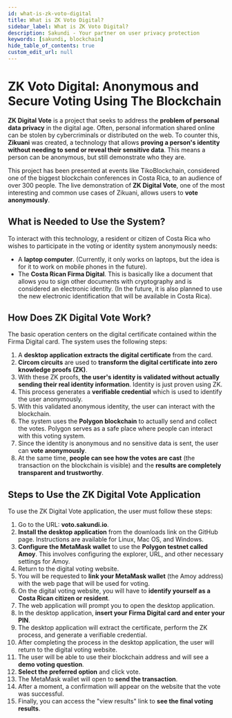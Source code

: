 ```yaml
---
id: what-is-zk-voto-digital
title: What is ZK Voto Digital?
sidebar_label: What is ZK Voto Digital?
description: Sakundi - Your partner on user privacy protection
keywords: [sakundi, blockchain]
hide_table_of_contents: true
custom_edit_url: null
---
```


# ZK Voto Digital: Anonymous and Secure Voting Using The Blockchain

**ZK Digital Vote** is a project that seeks to address the **problem of personal data privacy** in the digital age. Often, personal information shared online can be stolen by cybercriminals or distributed on the web. To counter this, **Zikuani** was created, a technology that allows **proving a person's identity without needing to send or reveal their sensitive data**. This means a person can be anonymous, but still demonstrate who they are.

This project has been presented at events like TikoBlockchain, considered one of the biggest blockchain conferences in Costa Rica, to an audience of over 300 people. The live demonstration of **ZK Digital Vote**, one of the most interesting and common use cases of Zikuani, allows users to **vote anonymously**.

## What is Needed to Use the System?

To interact with this technology, a resident or citizen of Costa Rica who wishes to participate in the voting or identity system anonymously needs:

*   A **laptop computer**. (Currently, it only works on laptops, but the idea is for it to work on mobile phones in the future).
*   The **Costa Rican Firma Digital**. This is basically like a document that allows you to sign other documents with cryptography and is considered an electronic identity. (In the future, it is also planned to use the new electronic identification that will be available in Costa Rica).

## How Does ZK Digital Vote Work?

The basic operation centers on the digital certificate contained within the Firma Digital card. The system uses the following steps:

1.  A **desktop application extracts the digital certificate** from the card.
2.  **Circom circuits** are used to **transform the digital certificate into zero knowledge proofs (ZK)**.
3.  With these ZK proofs, **the user's identity is validated without actually sending their real identity information**. Identity is just proven using ZK.
4.  This process generates a **verifiable credential** which is used to identify the user anonymously.
5.  With this validated anonymous identity, the user can interact with the blockchain.
6.  The system uses the **Polygon blockchain** to actually send and collect the votes. Polygon serves as a safe place where people can interact with this voting system.
7.  Since the identity is anonymous and no sensitive data is sent, the user can **vote anonymously**.
8.  At the same time, **people can see how the votes are cast** (the transaction on the blockchain is visible) and the **results are completely transparent and trustworthy**.

## Steps to Use the ZK Digital Vote Application

To use the ZK Digital Vote application, the user must follow these steps:

1.  Go to the URL: **voto.sakundi.io**.
2.  **Install the desktop application** from the downloads link on the GitHub page. Instructions are available for Linux, Mac OS, and Windows.
3.  **Configure the MetaMask wallet** to use the **Polygon testnet called Amoy**. This involves configuring the explorer, URL, and other necessary settings for Amoy.
4.  Return to the digital voting website.
5.  You will be requested to **link your MetaMask wallet** (the Amoy address) with the web page that will be used for voting.
6.  On the digital voting website, you will have to **identify yourself as a Costa Rican citizen or resident**.
7.  The web application will prompt you to open the desktop application.
8.  In the desktop application, **insert your Firma Digital card and enter your PIN**.
9.  The desktop application will extract the certificate, perform the ZK process, and generate a verifiable credential.
10. After completing the process in the desktop application, the user will return to the digital voting website.
11. The user will be able to use their blockchain address and will see a **demo voting question**.
12. **Select the preferred option** and click vote.
13. The MetaMask wallet will open to **send the transaction**.
14. After a moment, a confirmation will appear on the website that the vote was successful.
15. Finally, you can access the "view results" link to **see the final voting results**.
